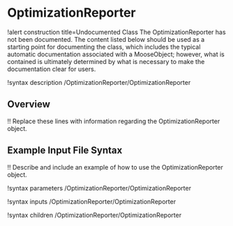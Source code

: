 # OptimizationReporter

!alert construction title=Undocumented Class
The OptimizationReporter has not been documented. The content listed below should be used as a starting point for
documenting the class, which includes the typical automatic documentation associated with a
MooseObject; however, what is contained is ultimately determined by what is necessary to make the
documentation clear for users.

!syntax description /OptimizationReporter/OptimizationReporter

## Overview

!! Replace these lines with information regarding the OptimizationReporter object.

## Example Input File Syntax

!! Describe and include an example of how to use the OptimizationReporter object.

!syntax parameters /OptimizationReporter/OptimizationReporter

!syntax inputs /OptimizationReporter/OptimizationReporter

!syntax children /OptimizationReporter/OptimizationReporter
